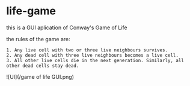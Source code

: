 # life-game

this is a GUI aplication of Conway's Game of Life

the rules of the game are:

    1. Any live cell with two or three live neighbours survives.
    2. Any dead cell with three live neighbours becomes a live cell.
    3. All other live cells die in the next generation. Similarly, all other dead cells stay dead.
    
![UI](/game of life GUI.png)
    
